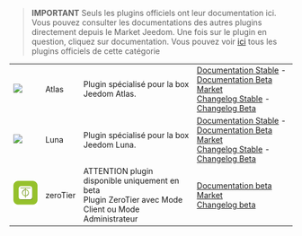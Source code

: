 
>**IMPORTANT**
>Seuls les plugins officiels ont leur documentation ici. Vous pouvez consulter les documentations des autres plugins directement depuis le Market Jeedom. Une fois sur le plugin en question, cliquez sur documentation.
>Vous pouvez voir [ici](https://market.jeedom.com/index.php?v=d&p=market&type=plugin&categorie=home+automation+protocol) tous les plugins officiels de cette catégorie


| | | | |
|--- | --- | --- | ---|
|<img src="atlas/atlas_icon.png" class="pluginLogo" width="100" />|Atlas|Plugin spécialisé pour la box Jeedom Atlas.|[Documentation Stable](atlas/index.md) - [Documentation Beta](atlas/beta/index.md)<br/>[Market](https://market.jeedom.com/index.php?v=d&p=market_display&id=4195)<br/>[Changelog Stable](atlas/changelog.md) - [Changelog Beta](atlas/beta/changelog.md)|
|<img src="luna/luna_icon.png" class="pluginLogo" width="100" />|Luna|Plugin spécialisé pour la box Jeedom Luna.|[Documentation Stable](luna/index.md) - [Documentation Beta](luna/beta/index.md)<br/>[Market](https://market.jeedom.com/index.php?v=d&p=market_display&id=4346)<br/>[Changelog Stable](luna/changelog.md) - [Changelog Beta](luna/beta/changelog.md)|
|<img src="zeroTier/beta/zeroTier_icon.png" class="pluginLogo" width="100" />|zeroTier|ATTENTION plugin disponible uniquement en beta<br/>Plugin ZeroTier avec Mode Client ou Mode Administrateur|[Documentation beta](zeroTier/beta/index.md)<br/>[Market](https://market.jeedom.com/index.php?v=d&p=market_display&id=4518)<br/>[Changelog beta](zeroTier/beta/changelog.md)|
